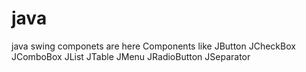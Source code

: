 # java

 java swing componets are here Components like
 JButton
 JCheckBox
 JComboBox
 JList
 JTable
 JMenu
 JRadioButton
 JSeparator
